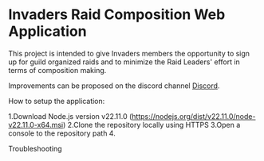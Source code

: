 # Invaders Raid Composition Web Application

This project is intended to give Invaders members the opportunity to sign up for guild organized raids and to minimize the Raid Leaders' effort in terms of composition making.

Improvements can be proposed on the discord channel [Discord](https://discord.com/channels/799311685507874827/1253712146374594761).

How to setup the application:

1.Download Node.js version v22.11.0 (https://nodejs.org/dist/v22.11.0/node-v22.11.0-x64.msi)
2.Clone the repository locally using HTTPS
3.Open a console to the repository path
4.

Troubleshooting 